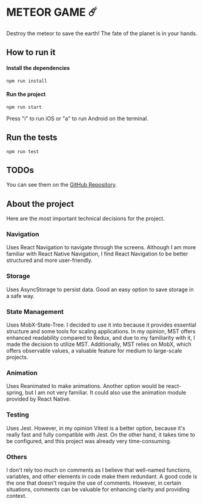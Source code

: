 # METEOR GAME ☄️

Destroy the meteor to save the earth! The fate of the planet is in your hands.

## How to run it

#### Install the dependencies
    npm run install

#### Run the project
    npm run start

Press "i" to run iOS or "a" to run Android on the terminal.

## Run the tests
    npm run test

## TODOs
You can see them on the [GitHub Repository](https://github.com/agestaun/meteor/issues?q=is%3Aissue).

## About the project
Here are the most important technical decisions for the project.

### Navigation
Uses React Navigation to navigate through the screens. Although I am more familiar with React Native Navigation, I find React Navigation to be better structured and more user-friendly.

### Storage
Uses AsyncStorage to persist data. Good an easy option to save storage in a safe way.

### State Management
Uses MobX-State-Tree. I decided to use it into because it provides essential structure and some tools for scaling applications. In my opinion, MST offers enhanced readability compared to Redux, and due to my familiarity with it, I made the decision to utilize MST. Additionally, MST relies on MobX, which offers observable values, a valuable feature for medium to large-scale projects.

### Animation
Uses Reanimated to make animations. Another option would be react-spring, but I am not very familiar. It could also use the animation module provided by React Native.

### Testing
Uses Jest. However, in my opinion Vitest is a better option, because it's really fast and fully compatible with Jest. On the other hand, it takes time to be configured, and this project was already very time-consuming.

### Others
I don't rely too much on comments as I believe that well-named functions, variables, and other elements in code make them redundant. A good code is the one that doesn't require the use of comments.
However, in certain situations, comments can be valuable for enhancing clarity and providing context.


